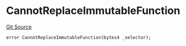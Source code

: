 # CannotReplaceImmutableFunction
[Git Source](https://github.com/thrackle-io/forte-rules-engine/blob/9fddf56ef55dac8b5660e8eb459c61d41ab7f720/src/protocol/economic/ruleProcessor/RuleProcessorDiamondLib.sol)


```solidity
error CannotReplaceImmutableFunction(bytes4 _selector);
```


